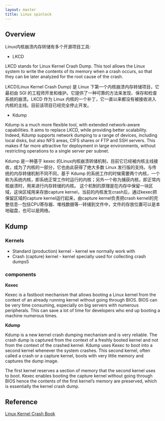 ```yaml
---
layout: master
title: Linux spinlock
---
```


## Overview

Linux内核崩溃内存转储有多个开源项目工具:

- LKCD

LKCD stands for Linux Kernel Crash Dump. This tool allows the Linux system to write
the contents of its memory when a crash occurs, so that they can be later analyzed for
the root cause of the crash.

LKCD(Linux Kernel Crash Dump) 是 Linux 下第一个内核崩溃内存转储项目，它最初由 SGI 的工程师开发和维护。它提供了一种可靠的方法来发现、保存和检查系统的崩溃。LKCD 作为 Linux 内核的一个补丁，它一直以来都没有被接收进入内核的主线。目前该项目已经完全停止开发。

- Kdump 

Kdump is a much more flexible tool, with extended network-aware capabilities. It aims
to replace LKCD, while providing better scalability. Indeed, Kdump supports network
dumping to a range of devices, including local disks, but also NFS areas, CIFS shares
or FTP and SSH servers. This makes if far more attractive for deployment in large
environments, without restricting operations to a single server per subnet.

Kdump 是一种基于 kexec 的Linux内核崩溃转储机制，目前它已经被内核主线接收，成为了内核的一部分，它也由此获得了绝大多数 Linux 发行版的支持。与传统的内存转储机制不同不同，基于 Kdump 的系统工作的时候需要两个内核，一个称为系统内核，即系统正常工作时运行的内核；另外一个称为捕获内核，即正常内核崩溃时，用来进行内存转储的内核。 这个机制的原理是在内存中保留一块区域，这块区域用来存放capture kernel，当前的内核发生crash后，通过kexec把保留区域的capture kernel运行起来，由capture kernel负责把crash kernel的完整信息--包括CPU寄存器、堆栈数据等--转储到文件中，文件的存放位置可以是本地磁盘，也可以是网络。

## Kdump

### Kernels

- Standard (production) kernel - kernel we normally work with
- Crash (capture) kernel - kernel specially used for collecting crash dumps5

### components

**Kexec**

Kexec is a fastboot mechanism that allows booting a Linux kernel from the context of an
already running kernel without going through BIOS. BIOS can be very time consuming,
especially on big servers with numerous peripherals. This can save a lot of time for
developers who end up booting a machine numerous times.

**Kdump**

Kdump is a new kernel crash dumping mechanism and is very reliable. The crash dump
is captured from the context of a freshly booted kernel and not from the context of the
crashed kernel. Kdump uses Kexec to boot into a second kernel whenever the system
crashes. This second kernel, often called a crash or a capture kernel, boots with very
little memory and captures the dump image.

The first kernel reserves a section of memory that the second kernel uses to boot. Kexec
enables booting the capture kernel without going through BIOS hence the contents of
the first kernel’s memory are preserved, which is essentially the kernel crash dump.

## Reference

[Linux Kernel Crash Book](http://www.dedoimedo.com/computers/crash-book.html#purchase)
